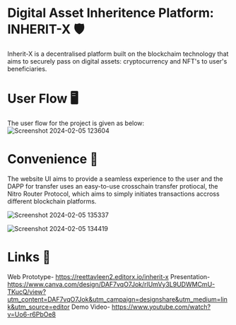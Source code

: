 # Digital Asset Inheritence Platform: INHERIT-X 🛡️

Inherit-X is a decentralised platform built on the blockchaim technology that aims to securely pass on digital assets: cryptocurrency and NFT's to user's beneficiaries.

# User Flow 🖥️
The user flow for the project is given as below:
![Screenshot 2024-02-05 123604](https://github.com/pragya0151/cross-chain-inheritance/assets/122431469/54fb499c-1018-469e-8469-94859327199c)

# Convenience 🙂
The website UI aims to provide a seamless experience to the user and the DAPP for transfer uses an easy-to-use crosschain transfer protiocal, the Nitro Router Protocol, which aims to simply initiates transactions accross different blockchain platforms.

![Screenshot 2024-02-05 135337](https://github.com/pragya0151/cross-chain-inheritance/assets/122431469/55679cb7-90ca-40e0-bcc9-5a8acc117e8f)

![Screenshot 2024-02-05 134419](https://github.com/pragya0151/cross-chain-inheritance/assets/122431469/c51b0b22-b1a6-4494-b0e2-95fc6e1e92a2)

# Links 🔗
Web Prototype- https://reettavleen2.editorx.io/inherit-x
Presentation- https://www.canva.com/design/DAF7vqO7Jok/rlUmVy3L9UDWMCmU-TKucQ/view?utm_content=DAF7vqO7Jok&utm_campaign=designshare&utm_medium=link&utm_source=editor
Demo Video- https://www.youtube.com/watch?v=Uo6-r6PbOe8


